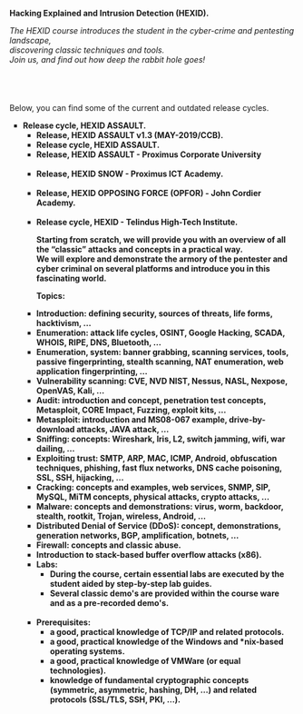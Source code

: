 <strong>Hacking Explained and Intrusion Detection (HEXID).<br /></strong>
<p><em>The HEXID course introduces the student in the cyber-crime and pentesting landscape,<br />discovering classic techniques and tools.&nbsp;<br />Join us, and find out how deep the rabbit hole goes!<br /><br /><img alt="" class="image-1 jive-image j-img-original j-img-centered" src="/servlet/JiveServlet/downloadImage/102-30892-6-334572/email.jpg" style="display: block; margin-left: auto; margin-right: auto;" __jive_id="334572" /><br /><br /><br /></em>Below, you can find some of the current and outdated release cycles.</p>
<ul style="list-style-type: square;">
<li><strong><strong>Release cycle, HEXID ASSAULT.</strong></strong>
<ul style="list-style-type: square;">
<li><strong>Release, HEXID ASSAULT v1.3 (MAY-2019/CCB).</strong>

<br>
<li><strong>Release cycle, HEXID ASSAULT.</strong>
<li><strong>Release, HEXID ASSAULT - Proximus Corporate University</string></li><br>
<li><strong>Release, HEXID SNOW - Proximus ICT Academy.</strong> </li><br>
<li><strong>Release, HEXID OPPOSING FORCE (OPFOR) - John Cordier Academy.</strong></li><br>
<li><strong>Release cycle, HEXID - Telindus High-Tech Institute.</strong></li>
<p>
Starting from scratch, we will provide you with an overview of all the &ldquo;classic&rdquo; attacks and concepts in a practical way.<br>
We will explore and demonstrate the armory of the pentester and cyber criminal on several platforms and introduce you in this fascinating world.<br>
</p>


<b><strong>Topics:</strong><br></b>

<li><strong>Introduction:</strong> defining security, sources of threats, life forms, hacktivism, &hellip;</li>
<li><strong>Enumeration:</strong> attack life cycles, OSINT, Google Hacking, SCADA, WHOIS, RIPE, DNS, Bluetooth, &hellip;</li>
<li><strong>Enumeration, system:</strong> banner grabbing, scanning services, tools, passive fingerprinting, stealth scanning, NAT enumeration, web application fingerprinting, &hellip;</li>
<li><strong>Vulnerability scanning:</strong> CVE, NVD NIST, Nessus, NASL, Nexpose, OpenVAS, Kali, &hellip;</li>
<li><strong>Audit:</strong> introduction and concept, penetration test concepts, Metasploit, CORE Impact, Fuzzing, exploit kits, &hellip;</li>
<li><strong>Metasploit:</strong> introduction and MS08-067 example, drive-by-download attacks, JAVA attack, &hellip;</li>
<li><strong>Sniffing:</strong> concepts: Wireshark, Iris, L2, switch jamming, wifi, war dailing, &hellip;</li>
<li><strong>Exploiting trust:</strong> SMTP, ARP, MAC, ICMP, Android, obfuscation techniques, phishing, fast flux networks, DNS cache poisoning, SSL, SSH, hijacking, &hellip;</li>
<li><strong>Cracking:</strong> concepts and examples, web services, SNMP, SIP, MySQL, MiTM concepts, physical attacks, crypto attacks, &hellip;</li>
<li><strong>Malware:</strong> concepts and demonstrations: virus, worm, backdoor, stealth, rootkit, Trojan, wireless, Android, &hellip;</li>
<li><strong>Distributed Denial of Service (DDoS):</strong> concept, demonstrations, generation networks, BGP, amplification, botnets, &hellip;</li>
<li><strong>Firewall:</strong> concepts and classic abuse.</li>
<li><strong>Introduction to stack-based buffer overflow attacks (x86).</strong></li>

</li>
<li><strong>Labs:</strong>
<ul>
<li><strong>During the course, certain essential labs are executed by the student aided by step-by-step lab guides.</strong></li>
<li><strong>Several classic demo's are provided within the course ware and as a pre-recorded demo's.<br /><br /></strong></li>
</ul>
</li>
<li><strong>Prerequisites:</strong>
<ul>
<li>a good, practical knowledge of TCP/IP and related protocols.</li>
<li>a good, practical knowledge of the Windows and *nix-based operating systems.</li>
<li>a good, practical knowledge of VMWare (or equal technologies).</li>
<li>knowledge of fundamental cryptographic concepts (symmetric, asymmetric, hashing, DH, &hellip;) and related protocols (SSL/TLS, SSH, PKI, &hellip;).<br /><br /></li>

